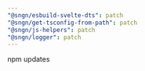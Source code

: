 ```yaml
---
"@sngn/esbuild-svelte-dts": patch
"@sngn/get-tsconfig-from-path": patch
"@sngn/js-helpers": patch
"@sngn/logger": patch
---
```


npm updates
